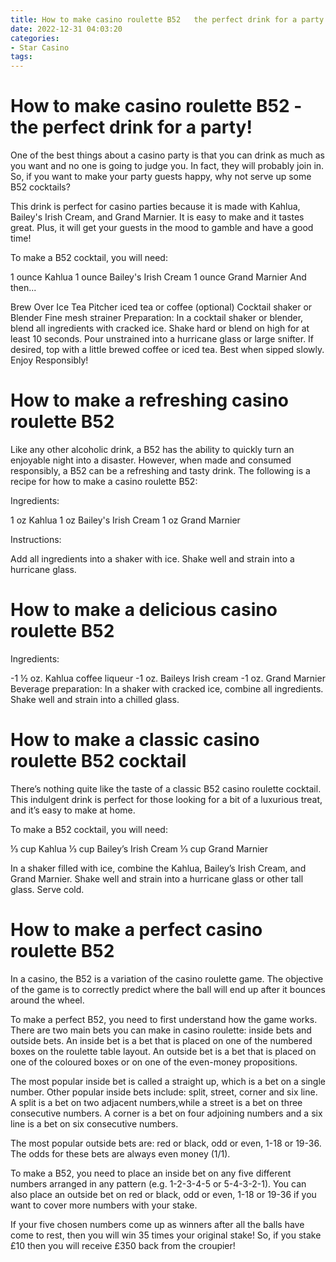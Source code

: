 ```yaml
---
title: How to make casino roulette B52   the perfect drink for a party!
date: 2022-12-31 04:03:20
categories:
- Star Casino
tags:
---
```



#  How to make casino roulette B52 - the perfect drink for a party!

One of the best things about a casino party is that you can drink as much as you want and no one is going to judge you. In fact, they will probably join in. So, if you want to make your party guests happy, why not serve up some B52 cocktails?

This drink is perfect for casino parties because it is made with Kahlua, Bailey's Irish Cream, and Grand Marnier. It is easy to make and it tastes great. Plus, it will get your guests in the mood to gamble and have a good time!

To make a B52 cocktail, you will need:

1 ounce Kahlua
1 ounce Bailey's Irish Cream
1 ounce Grand Marnier
And then...

Brew Over Ice Tea Pitcher iced tea or coffee (optional) 
Cocktail shaker or Blender 
Fine mesh strainer 
Preparation: In a cocktail shaker or blender, blend all ingredients with cracked ice. Shake hard or blend on high for at least 10 seconds. Pour unstrained into a hurricane glass or large snifter. If desired, top with a little brewed coffee or iced tea. Best when sipped slowly. Enjoy Responsibly!

#  How to make a refreshing casino roulette B52 

Like any other alcoholic drink, a B52 has the ability to quickly turn an enjoyable night into a disaster. However, when made and consumed responsibly, a B52 can be a refreshing and tasty drink. The following is a recipe for how to make a casino roulette B52:

Ingredients:

1 oz Kahlua
1 oz Bailey's Irish Cream
1 oz Grand Marnier

Instructions:

Add all ingredients into a shaker with ice. Shake well and strain into a hurricane glass.

#  How to make a delicious casino roulette B52 

Ingredients:

-1 ½ oz. Kahlua coffee liqueur
-1 oz. Baileys Irish cream
-1 oz. Grand Marnier
Beverage preparation: 
In a shaker with cracked ice, combine all ingredients. Shake well and strain into a chilled glass.

#  How to make a classic casino roulette B52 cocktail 

There’s nothing quite like the taste of a classic B52 casino roulette cocktail. This indulgent drink is perfect for those looking for a bit of a luxurious treat, and it’s easy to make at home.

To make a B52 cocktail, you will need:

⅓ cup Kahlua
⅓ cup Bailey’s Irish Cream
⅓ cup Grand Marnier

In a shaker filled with ice, combine the Kahlua, Bailey’s Irish Cream, and Grand Marnier. Shake well and strain into a hurricane glass or other tall glass. Serve cold.

#  How to make a perfect casino roulette B52

In a casino, the B52 is a variation of the casino roulette game. The objective of the game is to correctly predict where the ball will end up after it bounces around the wheel.

To make a perfect B52, you need to first understand how the game works. There are two main bets you can make in casino roulette: inside bets and outside bets. An inside bet is a bet that is placed on one of the numbered boxes on the roulette table layout. An outside bet is a bet that is placed on one of the coloured boxes or on one of the even-money propositions.

The most popular inside bet is called a straight up, which is a bet on a single number. Other popular inside bets include: split, street, corner and six line. A split is a bet on two adjacent numbers,while a street is a bet on three consecutive numbers. A corner is a bet on four adjoining numbers and a six line is a bet on six consecutive numbers.

The most popular outside bets are: red or black, odd or even, 1-18 or 19-36. The odds for these bets are always even money (1/1).

To make a B52, you need to place an inside bet on any five different numbers arranged in any pattern (e.g. 1-2-3-4-5 or 5-4-3-2-1). You can also place an outside bet on red or black, odd or even, 1-18 or 19-36 if you want to cover more numbers with your stake.

If your five chosen numbers come up as winners after all the balls have come to rest, then you will win 35 times your original stake! So, if you stake £10 then you will receive £350 back from the croupier!